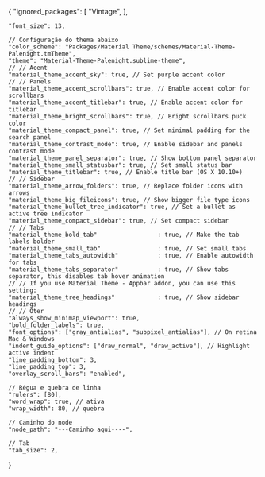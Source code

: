 {
	"ignored_packages":
	[
		"Vintage",
	],
	
	"font_size": 13,

	// Configuração do thema abaixo
  	"color_scheme": "Packages/Material Theme/schemes/Material-Theme-Palenight.tmTheme",
	"theme": "Material-Theme-Palenight.sublime-theme",
	// // Acent
	"material_theme_accent_sky": true, // Set purple accent color
	// // Panels
	"material_theme_accent_scrollbars": true, // Enable accent color for scrollbars
	"material_theme_accent_titlebar": true, // Enable accent color for titlebar
	"material_theme_bright_scrollbars": true, // Bright scrollbars puck color
	"material_theme_compact_panel": true, // Set minimal padding for the search panel
	"material_theme_contrast_mode": true, // Enable sidebar and panels contrast mode
	"material_theme_panel_separator": true, // Show bottom panel separator
	"material_theme_small_statusbar": true, // Set small status bar
	"material_theme_titlebar": true, // Enable title bar (OS X 10.10+)
	// // Sidebar
	"material_theme_arrow_folders": true, // Replace folder icons with arrows
	"material_theme_big_fileicons": true, // Show bigger file type icons
	"material_theme_bullet_tree_indicator": true, // Set a bullet as active tree indicator
	"material_theme_compact_sidebar": true, // Set compact sidebar
	// // Tabs
	"material_theme_bold_tab"                 : true, // Make the tab labels bolder
	"material_theme_small_tab"                : true, // Set small tabs
	"material_theme_tabs_autowidth"           : true, // Enable autowidth for tabs
	"material_theme_tabs_separator"           : true, // Show tabs separator, this disables tab hover animation
	// // If you use Material Theme - Appbar addon, you can use this setting:
	"material_theme_tree_headings"            : true, // Show sidebar headings
	// // Oter
	"always_show_minimap_viewport": true,
	"bold_folder_labels": true,
	"font_options": ["gray_antialias", "subpixel_antialias"], // On retina Mac & Windows
	"indent_guide_options": ["draw_normal", "draw_active"], // Highlight active indent
	"line_padding_bottom": 3,
	"line_padding_top": 3,
	"overlay_scroll_bars": "enabled",

   	// Régua e quebra de linha
    "rulers": [80], 
    "word_wrap": true, // ativa
    "wrap_width": 80, // quebra

    // Caminho do node
    "node_path": "---Caminho aqui----",

    // Tab
    "tab_size": 2,

}
